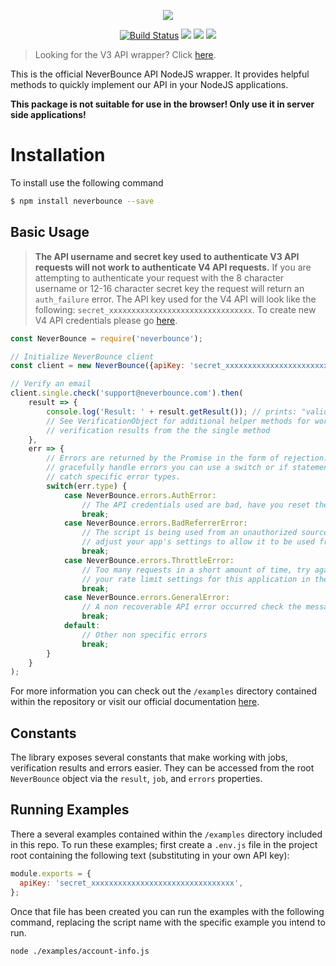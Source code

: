 <p align="center"><img src="https://neverbounce-marketing.s3.amazonaws.com/neverbounce_color_600px.png"></p>

<p align="center">
<a href="https://travis-ci.org/NeverBounce/NeverBounceApi-NodeJS"><img src="https://travis-ci.org/NeverBounce/NeverBounceApi-NodeJS.svg" alt="Build Status"></a>
<a href="https://codeclimate.com/github/NeverBounce/NeverBounceApi-NodeJS"><img src="https://codeclimate.com/github/NeverBounce/NeverBounceApi-NodeJS/badges/gpa.svg" /></a>
<a href="https://www.npmjs.com/package/neverbounce"><img src="https://img.shields.io/npm/v/neverbounce.svg" /></a>
<a href="https://www.npmjs.com/package/neverbounce"><img src="https://img.shields.io/npm/dt/neverbounce.svg" /></a>
</p>

> Looking for the V3 API wrapper? Click [here](https://github.com/NeverBounce/NeverBounceApi-NodeJS/tree/v3).

This is the official NeverBounce API NodeJS wrapper. It provides helpful methods to quickly implement our API in your NodeJS applications.

**This package is not suitable for use in the browser! Only use it in server side applications!**

Installation
===

To install use the following command

```bash
$ npm install neverbounce --save
```

Basic Usage
---

>**The API username and secret key used to authenticate V3 API requests will not work to authenticate V4 API requests.** If you are attempting to authenticate your request with the 8 character username or 12-16 character secret key the request will return an `auth_failure` error. The API key used for the V4 API will look like the following: `secret_xxxxxxxxxxxxxxxxxxxxxxxxxxxxxxxx`. To create new V4 API credentials please go [here](https://app.neverbounce.com/apps/custom-integration/new).

```js
const NeverBounce = require('neverbounce');

// Initialize NeverBounce client
const client = new NeverBounce({apiKey: 'secret_xxxxxxxxxxxxxxxxxxxxxxxxxxxxxxxx'});

// Verify an email
client.single.check('support@neverbounce.com').then(
    result => {
        console.log('Result: ' + result.getResult()); // prints: "valid"
        // See VerificationObject for additional helper methods for working with
        // verification results from the the single method
    },
    err => {
        // Errors are returned by the Promise in the form of rejection. To 
        // gracefully handle errors you can use a switch or if statements to 
        // catch specific error types.
        switch(err.type) {
            case NeverBounce.errors.AuthError:
                // The API credentials used are bad, have you reset them recently?
                break;
            case NeverBounce.errors.BadReferrerError:
                // The script is being used from an unauthorized source, you may need to
                // adjust your app's settings to allow it to be used from here
                break;
            case NeverBounce.errors.ThrottleError:
                // Too many requests in a short amount of time, try again shortly or adjust
                // your rate limit settings for this application in the dashboard
                break;
            case NeverBounce.errors.GeneralError:
                // A non recoverable API error occurred check the message for details
                break;
            default:
                // Other non specific errors
                break;
        }
    }
);
```

For more information you can check out the `/examples` directory contained within the repository or visit our official documentation [here](https://developers.neverbounce.com/v4.0/reference).

Constants
---

The library exposes several constants that make working with jobs, verification results and errors easier. They can be accessed from the root `NeverBounce` object via the `result`, `job`, and `errors` properties.

Running Examples
---

There a several examples contained within the `/examples` directory included in this repo. To run these examples; first create a `.env.js` file in the project root containing the following text (substituting in your own API key):

```js
module.exports = {
  apiKey: 'secret_xxxxxxxxxxxxxxxxxxxxxxxxxxxxxxxx',
};
```

Once that file has been created you can run the examples with the following command, replacing the script name with the specific example you intend to run.

```bash
node ./examples/account-info.js
```
